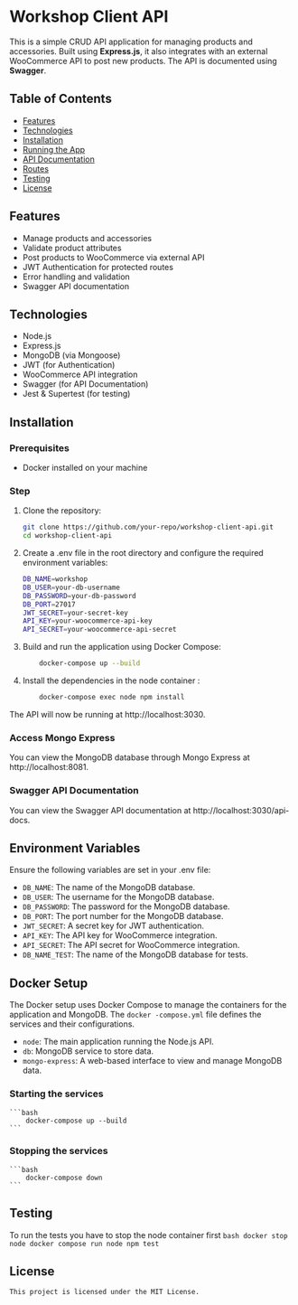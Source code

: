 # Workshop Client API

This is a simple CRUD API application for managing products and accessories. Built using **Express.js**, it also integrates with an external WooCommerce API to post new products. The API is documented using **Swagger**.

## Table of Contents

- [Features](#features)
- [Technologies](#technologies)
- [Installation](#installation)
- [Running the App](#running-the-app)
- [API Documentation](#api-documentation)
- [Routes](#routes)
- [Testing](#testing)
- [License](#license)

## Features

- Manage products and accessories
- Validate product attributes
- Post products to WooCommerce via external API
- JWT Authentication for protected routes
- Error handling and validation
- Swagger API documentation

## Technologies

- Node.js
- Express.js
- MongoDB (via Mongoose)
- JWT (for Authentication)
- WooCommerce API integration
- Swagger (for API Documentation)
- Jest & Supertest (for testing)

## Installation

### Prerequisites
- Docker installed on your machine

### Step

1. Clone the repository:
    ```bash
    git clone https://github.com/your-repo/workshop-client-api.git
    cd workshop-client-api
    ```

2. Create a .env file in the root directory and configure the required environment variables:
    ```bash
    DB_NAME=workshop
    DB_USER=your-db-username
    DB_PASSWORD=your-db-password
    DB_PORT=27017
    JWT_SECRET=your-secret-key
    API_KEY=your-woocommerce-api-key
    API_SECRET=your-woocommerce-api-secret
    ```
3. Build and run the application using Docker Compose:
    ```bash
        docker-compose up --build
    ```
4. Install the dependencies in the node container :
    ```bash 
        docker-compose exec node npm install
    ```

The API will now be running at http://localhost:3030.

### Access Mongo Express 
You can view the MongoDB database through Mongo Express at http://localhost:8081.

### Swagger API Documentation
You can view the Swagger API documentation at http://localhost:3030/api-docs.

## Environment Variables
Ensure the following variables are set in your .env file:
- `DB_NAME`: The name of the MongoDB database.
- `DB_USER`: The username for the MongoDB database.
- `DB_PASSWORD`: The password for the MongoDB database.
- `DB_PORT`: The port number for the MongoDB database.
- `JWT_SECRET`: A secret key for JWT authentication.
- `API_KEY`: The API key for WooCommerce integration.
- `API_SECRET`: The API secret for WooCommerce integration.
- `DB_NAME_TEST`: The name of the MongoDB database for tests.

## Docker Setup
The Docker setup uses Docker Compose to manage the containers for the application and MongoDB. The `docker
-compose.yml` file defines the services and their configurations.

- `node`: The main application running the Node.js API.
- `db`: MongoDB service to store data.
- `mongo-express`: A web-based interface to view and manage MongoDB data.

### Starting the services
    ```bash
        docker-compose up --build
    ```

### Stopping the services
    ```bash
        docker-compose down
    ```

## Testing 
To run the tests you have to stop the node container first
    ```bash
        docker stop node
        docker compose run node npm test
    ```

## License
    This project is licensed under the MIT License.


